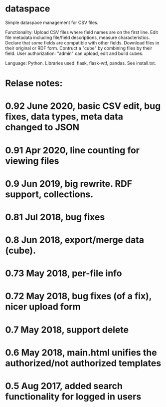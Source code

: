 # dataspace
Simple dataspace management for CSV files.

Functionality:
Upload CSV files where field names are on the first line.
Edit file metadata including file/field descriptions, measure characteristics.
Declare that some fields are compatible with other fields.
Download files in their original or RDF form.
Contruct a "cube" by combining files by their field.
User authorization: "admin" can upload, edit and build cubes.

Language: Python. Libraries used: flask, flask-wtf, pandas. See install.txt.

# Relase notes:
# 0.92 June 2020, basic CSV edit, bug fixes, data types, meta data changed to JSON
# 0.91 Apr 2020, line counting for viewing files
# 0.9 Jun 2019, big rewrite. RDF support, collections.
# 0.81 Jul 2018, bug fixes
# 0.8 Jun 2018, export/merge data (cube).
# 0.73 May 2018, per-file info
# 0.72 May 2018, bug fixes (of a fix), nicer upload form
# 0.7 May 2018, support delete
# 0.6 May 2018, main.html unifies the authorized/not authorized templates
# 0.5 Aug 2017, added search functionality for logged in users
